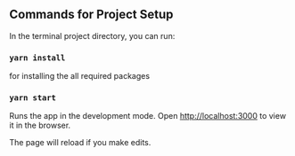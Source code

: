 
## Commands for Project Setup

In the terminal project directory, you can run:

### `yarn install`

for installing the all required packages

### `yarn start`

Runs the app in the development mode.
Open [http://localhost:3000](http://localhost:3000) to view it in the browser.

The page will reload if you make edits.
